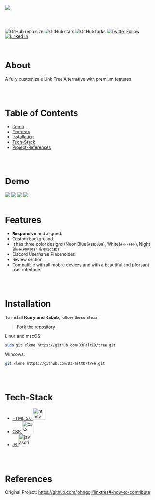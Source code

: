 <div><img src="images\banner.png" ></div>

<br><br>

![GitHub repo size](https://img.shields.io/github/repo-size/D3FaltXD/tree)
![GitHub stars](https://img.shields.io/github/stars/D3FaltXD/tree)
![GitHub forks](https://img.shields.io/github/forks/D3FaltXD/tree)
[![Twitter Follow](https://img.shields.io/twitter/follow/G2Ahri?style=social)](https://twitter.com/intent/follow?screen_name=G2Ahri)
[![Linked In](https://img.shields.io/badge/LinkedIn-0077B5?style=for-the-badge&logo=linkedin&logoColor=white)](https://www.linkedin.com/in/roy-sayan-lpu/)

<br>

# About

A fully customizale Link Tree Alternative with premium features

<br>
<br>

# Table of Contents
- [Demo](#Demo)
- [Features](#Features)
- [Installation](#Installation)
- [Tech-Stack](#Tech-Stack)
- [Project-References](#References)

<br>
<br>

# Demo

<img src="images\demo2.png">
<img src="images\demo1.png">
<img src="images\demo3.png">
<img src="images\demo4.png">


<br>
<br>

# Features

- **Responsive** and aligned.
- Custom Background.
- It has three color designs (Neon Blue(`#1BD0D9`), White(`#FFFFFF`), Night Blue(`#0F2034` & `0B1C2E`))
- Discord Username Placeholder.
- Review section 
- Compatible with all mobile devices and with a beautiful and pleasant user interface.

<br>
<br>

# Installation

To install **Kurry and Kabab**, follow these steps:

> [Fork the repository](https://github.com/D3FaltXD/tree/fork) 

Linux and macOS:

```bash
sudo git clone https://github.com/D3FaltXD/tree.git
```

Windows:

```bash
git clone https://github.com/D3FaltXD/tree.git
```

<br>
<br>

# Tech-Stack

- <div><a href="https://www.w3.org/html/" target="_blank">HTML 5.0 <img src="https://raw.githubusercontent.com/devicons/devicon/master/icons/html5/html5-original-wordmark.svg" alt="html5" width="40" height="40"/> </a></div>

- <div><a href="https://www.w3schools.com/css/" target="_blank"> CSS <img src="https://raw.githubusercontent.com/devicons/devicon/master/icons/css3/css3-original-wordmark.svg" alt="css3" width="40" height="40"/> </a>

- <div><a href="https://developer.mozilla.org/en-US/docs/Web/JavaScript" target="_blank"> JS <img src="https://raw.githubusercontent.com/devicons/devicon/master/icons/javascript/javascript-original.svg" alt="javascript" width="40" height="40"/> </a></div>

<br>
<br>

# References

Original Project: https://github.com/johnggli/linktree#-how-to-contribute
